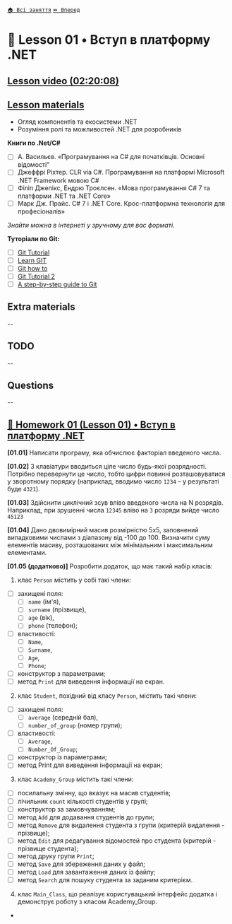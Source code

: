 [`🏠 Всі заняття`](../../README.md)  [`⏩ Вперед`](../02/README.md)

# 📗 Lesson 01 • Вступ в платформу .NET

## [Lesson video (02:20:08)](https://youtu.be/yiWcPy6YFbQ)

## [Lesson materials](https://lms.ithillel.ua/groups/65a65fe34c3a2d3372eef8ea/lessons/65a65fe44c3a2d3372eef96f)

- Огляд компонентів та екосистеми .NET  
- Розуміння ролі та можливостей .NET для розробників  

**Книги по .Net/C#**

- [ ] А. Васильєв. «Програмування на С# для початківців. Основні відомості"  
- [ ] Джеффрі Ріхтер. CLR via C#. Програмування на платформі Microsoft .NET Framework мовою C#  
- [ ] Філіп Джепікс, Ендрю Троєлсен. «Мова програмування C# 7 та платформи .NET та .NET Core»  
- [ ] Марк Дж. Прайс. C# 7 і .NET Core. Крос-платформна технологія для професіоналів»  

*Знайти можна в інтернеті у зручному для вас форматі.*

**Туторіали по Git:**

- [ ] [Git Tutorial](https://www.w3schools.com/git/)
- [ ] [Learn GIT](https://www.atlassian.com/git/tutorials)
- [ ] [Git how to](https://githowto.com/setup)
- [ ] [Git Tutorial 2](https://www.tutorialspoint.com/git/index.htm)
- [ ] [A step-by-step guide to Git](https://opensource.com/article/18/1/step-step-guide-git)

## Extra materials

--

## TODO
--

## Questions
--

## [📕 Homework 01 (Lesson 01) • Вступ в платформу .NET](https://lms.ithillel.ua/groups/65a65fe34c3a2d3372eef8ea/homeworks/65e9d1b3940cf5c66423f4a0)

**[01.01]**
Написати програму, яка обчислює факторіал введеного числа.

**[01.02]**
З клавіатури вводиться ціле число будь-якої розрядності.
Потрібно перевернути це число, тобто цифри повинні розташовуватися у зворотному порядку (наприклад, вводимо число `1234` – у результаті буде `4321`).

**[01.03]**
Здійснити циклічний зсув вліво введеного числа на N розрядів. 
Наприклад, при зрушенні числа `12345` вліво на `3` розряди вийде число `45123`  

**[01.04]**
Дано двовимірний масив розмірністю 5х5, заповнений випадковими числами з діапазону від -100 до 100. Визначити суму елементів масиву, розташованих між мінімальним і максимальним елементами.

**[01.05 (додатково)]**
Розробити додаток, що має такий набір класів:

1) клас `Person` містить у собі такі члени:  
- [ ] захищені поля:  
	- [ ] `name` (ім'я),   
	- [ ] `surname` (прізвище),  
	- [ ] `age` (вік),  
	- [ ] `phone` (телефон);  
- [ ] властивості:  
	- [ ] `Name`,  
	- [ ] `Surname`,  
	- [ ] `Age`,  
	- [ ] `Phone`; 
- [ ] конструктор з параметрами;  
- [ ] метод `Print` для виведення інформації на екран.  

2) клас `Student`, похідний від класу `Person`, містить такі члени:  
- [ ] захищені поля: 
	- [ ] `average` (середній бал),  
	- [ ] `number_of_group` (номер групи);  
- [ ] властивості:  
	- [ ] `Average`,  
	- [ ] `Number_Of_Group`;  
- [ ] конструктор із параметрами;  
- [ ] метод Print для виведення інформації на екран;

3) клас `Academy_Group` містить такі члени:  
- [ ] посилальну змінну, що вказує на масив студентів;  
- [ ] лічильник `count` кількості студентів у групі;  
- [ ] конструктор за замовчуванням;  
- [ ] метод `Add` для додавання студентів до групи;  
- [ ] метод `Remove` для видалення студента з групи (критерій видалення - прізвище);
- [ ] метод `Edit` для редагування відомостей про студента (критерій - прізвище студента);
- [ ] метод друку групи `Print`;
- [ ] метод `Save` для збереження даних у файл;
- [ ] метод `Load` для завантаження даних із файлу;
- [ ] метод `Search` для пошуку студента за заданим критерієм.

4) клас `Main_Class`, що реалізує користувацький інтерфейс додатка і демонструє роботу з класом Academy_Group.

-
